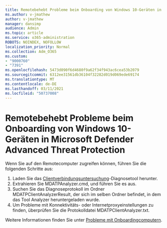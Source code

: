 ```yaml
---
title: Remotebehebt Probleme beim Onboarding von Windows 10-Geräten in Microsoft Defender Advanced Threat Protection
ms.author: v-jmathew
author: v-jmathew
manager: dansimp
audience: Admin
ms.topic: article
ms.service: o365-administration
ROBOTS: NOINDEX, NOFOLLOW
localization_priority: Normal
ms.collection: Adm_O365
ms.custom:
- "9000760"
- "7391"
ms.openlocfilehash: 5473d090f6d4680f9a62f34f943ac6cea53b2079
ms.sourcegitcommit: 6312ee31561db36104f32282d019d069ede69174
ms.translationtype: MT
ms.contentlocale: de-DE
ms.lasthandoff: 03/11/2021
ms.locfileid: "50737008"
---
```

# <a name="remotely-fix-problems-with-onboarding-windows-10-devices-to-microsoft-defender-advanced-threat-protection"></a>Remotebehebt Probleme beim Onboarding von Windows 10-Geräten in Microsoft Defender Advanced Threat Protection

Wenn Sie auf den Remotecomputer zugreifen können, führen Sie die folgenden Schritte aus:

1. Laden Sie das [Clientverbindungsuntersuchung](https://go.microsoft.com/fwlink/?linkid=2143466)-Diagnosetool herunter.
2. Extrahieren Sie MDATPAnalyzer.cmd, und führen Sie es aus.
3. Suchen Sie das Diagnoseprotokoll im Ordner MDATPClientAnalyzerResult, der sich im selben Ordner befindet, in dem das Tool Analyzer heruntergeladen wurde.
4. Um Probleme mit Konnektivitäts- oder Internetproxyeinstellungen zu finden, überprüfen Sie die Protokolldatei MDATPClientAnalyzer.txt.

Weitere Informationen finden Sie unter [Probleme mit Onboardingcomputern](https://go.microsoft.com/fwlink/?linkid=2143634).
